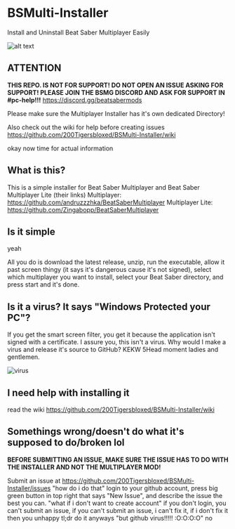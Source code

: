 # BSMulti-Installer
Install and Uninstall Beat Saber Multiplayer Easily

![alt text](https://tigersserver.xyz/wp-content/uploads/2020/05/bsmi2.png)

## ATTENTION
**THIS REPO. IS NOT FOR SUPPORT! DO NOT OPEN AN ISSUE ASKING FOR SUPPORT! PLEASE JOIN THE BSMG DISCORD AND ASK FOR SUPPORT IN #pc-help!!!**
https://discord.gg/beatsabermods

Please make sure the Multiplayer Installer has it's own dedicated Directory!

Also check out the wiki for help before creating issues
https://github.com/200Tigersbloxed/BSMulti-Installer/wiki

okay now time for actual information

## What is this?
This is a simple installer for Beat Saber Multiplayer and Beat Saber Multiplayer Lite
(their links)
Multiplayer: https://github.com/andruzzzhka/BeatSaberMultiplayer
Multiplayer Lite: https://github.com/Zingabopp/BeatSaberMultiplayer

## Is it simple
yeah

All you do is download the latest release, unzip, run the executable, allow it past screen thingy (it says it's dangerous cause it's not signed), select which multiplayer you want to install, select your Beat Saber directory, and press start and it's done.

## Is it a virus? It says "Windows Protected your PC"?
If you get the smart screen filter, you get it because the application isn't signed with a certificate. I assure you, this isn't a virus. Why would I make a virus and release it's source to GitHub? KEKW 5Head moment ladies and gentlemen.

![virus](https://drive.tigersserver.xyz/uploads/200Tigersbloxed/Screen%20Shot%202020-07-20%20at%2010.15.37%20AM.png)

## I need help with installing it
read the wiki
https://github.com/200Tigersbloxed/BSMulti-Installer/wiki

## Somethings wrong/doesn't do what it's supposed to do/broken lol

**BEFORE SUBMITTING AN ISSUE, MAKE SURE THE ISSUE HAS TO DO WITH THE INSTALLER AND NOT THE MULTIPLAYER MOD!**

Submit an issue at https://github.com/200Tigersbloxed/BSMulti-Installer/issues
"how do i do that"
login to your github account, press big green button in top right that says "New Issue", and describe the issue the best you can.
"what if i don't want to create account"
if you don't login, you can't submit an issue, if you can't submit an issue, i can't fix it, if i don't fix it then you unhappy
tl;dr do it anyways
"but github virus!!!!! :O:O:O:O"
no
